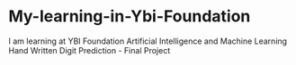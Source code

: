 # My-learning-in-Ybi-Foundation
I am learning at YBI Foundation Artificial Intelligence and Machine Learning
Hand Written Digit Prediction - Final Project
